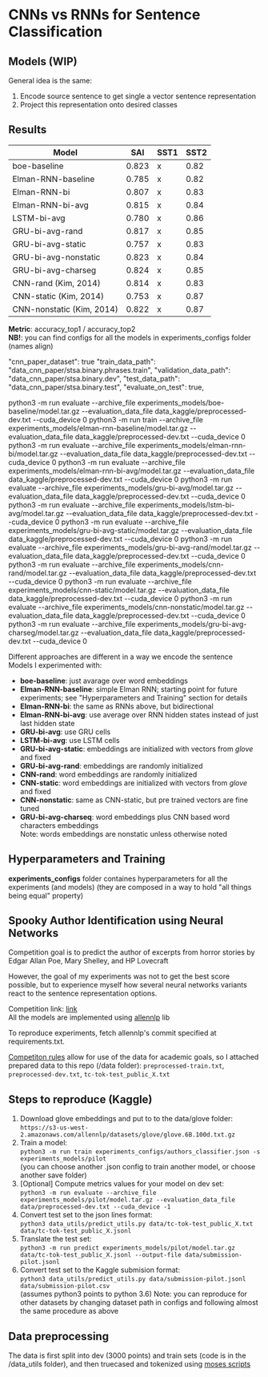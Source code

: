 # CNNs vs RNNs for Sentence Classification
## Models (WIP)
General idea is the same:
1) Encode source sentence to get single a vector sentence representation
2) Project this representation onto desired classes

## Results
| Model | SAI | SST1 | SST2 |
| --- | --- | ---| --- | 
| boe-baseline | 0.823 | x | 0.82 |
| Elman-RNN-baseline | 0.785 | x | 0.82 |
| Elman-RNN-bi | 0.807 | x | 0.83 | 
| Elman-RNN-bi-avg | 0.815 | x | 0.84 | 
| LSTM-bi-avg | 0.780 | x | 0.86 |
| GRU-bi-avg-rand | 0.817 | x | 0.85 | 
| GRU-bi-avg-static | 0.757 | x | 0.83 |   
| GRU-bi-avg-nonstatic | 0.823 | x | 0.84 | 
| GRU-bi-avg-charseg | 0.824 | x | 0.85 |      
| CNN-rand (Kim, 2014) | 0.814 | x | 0.83 |   
| CNN-static (Kim, 2014) | 0.753 | x | 0.87 |    
| CNN-nonstatic (Kim, 2014) | 0.822 | x | 0.87 |
__Metric__: accuracy_top1 / accuracy_top2 <br>
__NB!__: you can find configs for all the models in experiments_configs folder (names align)


"cnn_paper_dataset": true
    "train_data_path": "data_cnn_paper/stsa.binary.phrases.train",
    "validation_data_path": "data_cnn_paper/stsa.binary.dev",
    "test_data_path": "data_cnn_paper/stsa.binary.test",
    "evaluate_on_test": true,



python3 -m run evaluate --archive_file experiments_models/boe-baseline/model.tar.gz --evaluation_data_file data_kaggle/preprocessed-dev.txt --cuda_device 0
python3 -m run train --archive_file experiments_models/elman-rnn-baseline/model.tar.gz --evaluation_data_file data_kaggle/preprocessed-dev.txt --cuda_device 0
python3 -m run evaluate --archive_file experiments_models/elman-rnn-bi/model.tar.gz --evaluation_data_file data_kaggle/preprocessed-dev.txt --cuda_device 0
python3 -m run evaluate --archive_file experiments_models/elman-rnn-bi-avg/model.tar.gz --evaluation_data_file data_kaggle/preprocessed-dev.txt --cuda_device 0
python3 -m run evaluate --archive_file experiments_models/gru-bi-avg/model.tar.gz --evaluation_data_file data_kaggle/preprocessed-dev.txt --cuda_device 0
python3 -m run evaluate --archive_file experiments_models/lstm-bi-avg/model.tar.gz --evaluation_data_file data_kaggle/preprocessed-dev.txt --cuda_device 0
python3 -m run evaluate --archive_file experiments_models/gru-bi-avg-static/model.tar.gz --evaluation_data_file data_kaggle/preprocessed-dev.txt --cuda_device 0
python3 -m run evaluate --archive_file experiments_models/gru-bi-avg-rand/model.tar.gz --evaluation_data_file data_kaggle/preprocessed-dev.txt --cuda_device 0
python3 -m run evaluate --archive_file experiments_models/cnn-rand/model.tar.gz --evaluation_data_file data_kaggle/preprocessed-dev.txt --cuda_device 0
python3 -m run evaluate --archive_file experiments_models/cnn-static/model.tar.gz --evaluation_data_file data_kaggle/preprocessed-dev.txt --cuda_device 0
python3 -m run evaluate --archive_file experiments_models/cnn-nonstatic/model.tar.gz --evaluation_data_file data_kaggle/preprocessed-dev.txt --cuda_device 0
python3 -m run evaluate --archive_file experiments_models/gru-bi-avg-charseg/model.tar.gz --evaluation_data_file data_kaggle/preprocessed-dev.txt --cuda_device 0

Different approaches are different in a way we encode the sentence <br>
Models I experimented with: <br> 
- __boe-baseline__: just avarage over word embeddings 
- __Elman-RNN-baseline__: simple Elman RNN; starting point for future experiments; see "Hyperparameters and Training" section for details
- __Elman-RNN-bi__: the same as RNNs above, but bidirectional 
- __Elman-RNN-bi-avg__: use average over RNN hidden states instead of just last hidden state 
- __GRU-bi-avg__: use GRU cells
- __LSTM-bi-avg__: use LSTM cells
- __GRU-bi-avg-static__: embeddings are initialized with vectors from _glove_ and fixed  
- __GRU-bi-avg-rand__:  embeddings are randomly initialized
- __CNN-rand__:  word embeddings are randomly initialized
- __CNN-static__: word embeddings are initialized with vectors from _glove_ and fixed  
- __CNN-nonstatic__: same as CNN-static, but pre trained vectors are fine tuned
- __GRU-bi-avg-charseq__: word embeddings plus CNN based word characters embeddings  
Note: words embeddings are nonstatic unless otherwise noted

## Hyperparameters and Training
__experiments_configs__ folder containes hyperparameters for all the experiments (and models) (they are composed in a way to hold "all things being equal" property) 

## Spooky Author Identification using Neural Networks

Competition goal is to predict the author of excerpts from horror stories by Edgar Allan Poe, Mary Shelley, and HP Lovecraft

However, the goal of my experiments was not to get the best score possible, but to experience myself how several neural networks variants react to the sentence representation options. 


Competition link: [link](https://www.kaggle.com/c/spooky-author-identification) <br>
All the models are implemented using [allennlp](https://github.com/allenai/allennlp) lib

To reproduce experiments, fetch allennlp's commit specified at requirements.txt.   

[Competiton rules](https://www.kaggle.com/c/spooky-author-identification/rules) allow for use of the data for academic goals, 
so I attached prepared data to this repo (/data folder): `preprocessed-train.txt`, `preprocessed-dev.txt`, `tc-tok-test_public_X.txt`
## Steps to reproduce (Kaggle)
1) Download glove embeddings and put to to the data/glove folder: <br>
`https://s3-us-west-2.amazonaws.com/allennlp/datasets/glove/glove.6B.100d.txt.gz`
2) Train a model: <br>
`python3 -m run train experiments_configs/authors_classifier.json -s experiments_models/pilot`<br>
(you can choose another .json config to train another model, or choose another save folder)
3) [Optional] Compute metrics values for your model on dev set: <br>
`python3 -m run evaluate --archive_file experiments_models/pilot/model.tar.gz --evaluation_data_file data/preprocessed-dev.txt --cuda_device -1`
4) Convert test set to the json lines format: <br>
`python3 data_utils/predict_utils.py data/tc-tok-test_public_X.txt data/tc-tok-test_public_X.jsonl`
5) Translate the test set: <br>
`python3 -m run predict experiments_models/pilot/model.tar.gz data/tc-tok-test_public_X.jsonl --output-file data/submission-pilot.jsonl`
6) Convert test set to the Kaggle submision format: <br>
`python3 data_utils/predict_utils.py data/submission-pilot.jsonl data/submission-pilot.csv`  <br>
(assumes python3 points to python 3.6)
Note: you can reproduce for other datasets by changing dataset path in configs and following almost the same procedure as above

## Data preprocessing
The data is first split into dev (3000 points) and train sets (code is in the /data_utils folder), and then truecased and tokenized using [moses scripts](https://github.com/marian-nmt/moses-scripts)    